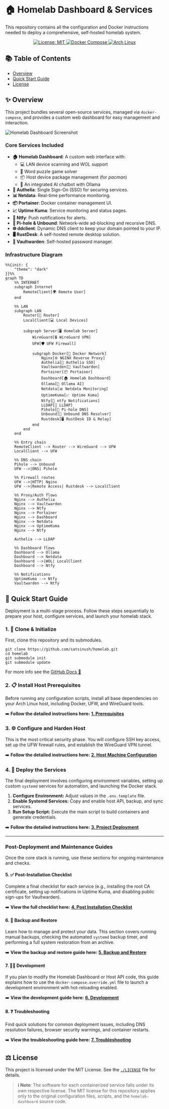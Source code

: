 # 🏠 Homelab Dashboard & Services

This repository contains all the configuration and Docker instructions needed to deploy a comprehensive, self-hosted homelab system.

<p align="center">
  <a href="LICENSE">
    <img src="https://img.shields.io/badge/License-MIT-blue?style=flat-square" alt="License: MIT">
  </a>
  <a href="https://docs.docker.com/compose/">
    <img src="https://img.shields.io/badge/Docker%20Compose-v2-2496ED?style=flat-square&logo=docker" alt="Docker Compose">
  </a>
  <a href="https://archlinux.org/">
    <img src="https://img.shields.io/badge/-Arch%20Linux-grey?style=flat-square&logo=arch-linux" alt="Arch Linux">
  </a>
</p>

## 📚 Table of Contents
- [Overview](#-overview)
- [Quick Start Guide](#-get-started-quick-setup-guide)
- [License](#️-license)

## ✨ Overview

This project bundles several open-source services, managed via `docker-compose`, and provides a custom web dashboard for easy management and interaction.

![Homelab Dashboard Screenshot](./screenshots/home.png)

### Core Services Included

  * **🏠 Homelab Dashboard**: A custom web interface with:
      * 💻 LAN device scanning and WOL support
      * 🧩 Word puzzle game solver
      * 📦 Host device package management (for *pacman*)
      * 🤖 An integrated AI chatbot with Ollama
  * **🔑 Authelia**: Single Sign-On (SSO) for securing services.
  * **📊 Netdata**: Real-time performance monitoring.
  * **📦 Portainer**: Docker container management UI.
  * **📈 Uptime Kuma**: Service monitoring and status pages.
  * **🔔 Ntfy**: Push notifications for alerts.
  * **🚫 Pi-hole & Unbound**: Network-wide ad-blocking and recursive DNS.
  * **🌐 ddclient**: Dynamic DNS client to keep your domain pointed to your IP.
  * **🖥️ RustDesk**: A self-hosted remote desktop solution.
  * **🔐 Vaultwarden**: Self-hosted password manager.

### Infrastructure Diagram

```mermaid
%%{init: {
    "theme": "dark"
}}%%
graph TD
    %% INTERNET
    subgraph Internet
        RemoteClient[🌍 Remote User]
    end

    %% LAN
    subgraph LAN
        Router[📶 Router]
        LocalClient[💻 Local Devices]

        subgraph Server[🖥️ Homelab Server]
            WireGuard[🔒 WireGuard VPN]
            UFW[🛡️ UFW Firewall]

            subgraph Docker[🐳 Docker Network]
                Nginx[🌐 NGINX Reverse Proxy]
                Authelia[🔑 Authelia SSO]
                Vaultwarden[🔐 Vaultwarden]
                Portainer[📦 Portainer]
                Dashboard[🏠 Homelab Dashboard]
                Ollama[🤖 Ollama AI]
                Netdata[📊 Netdata Monitoring]
                UptimeKuma[📈 Uptime Kuma]
                Ntfy[🔔 ntfy Notifications]
                LLDAP[👥 LLDAP]
                Pihole[🚫 Pi-hole DNS]
                Unbound[🔎 Unbound DNS Resolver]
                Rustdesk[🖥️ RustDesk ID & Relay]
            end
        end
    end

    %% Entry chain
    RemoteClient --> Router --> WireGuard --> UFW
    LocalClient --> UFW

    %% DNS chain
    Pihole --> Unbound
    UFW -->|DNS| Pihole

    %% Firewall routes
    UFW -->|HTTP| Nginx
    UFW -->|Remote Access| Rustdesk --> LocalClient

    %% Proxy/Auth flows
    Nginx --> Authelia
    Nginx --> Vaultwarden
    Nginx --> Ntfy
    Nginx --> Portainer
    Nginx --> Dashboard
    Nginx --> Netdata
    Nginx --> UptimeKuma
    Nginx --> Ntfy

    Authelia --> LLDAP

    %% Dashboard flows
    Dashboard --> Ollama
    Dashboard --> Netdata
    Dashboard -->|WOL| LocalClient
    Dashboard --> Ntfy

    %% Notifications
    UptimeKuma --> Ntfy
    Vaultwarden --> Ntfy
```

## 🚀 Quick Start Guide

Deployment is a multi-stage process. Follow these steps sequentially to prepare your host, configure services, and launch your homelab stack.

### 1\. 📂 Clone & Initialize

First, clone this repository and its submodules.

```shell
git clone https://github.com/satsinush/homelab.git
cd homelab
git submodule init
git submodule update
```

For more info see the [GitHub Docs 🔗](https://docs.github.com/en/get-started/using-git)

### 2\. 📋 Install Host Prerequisites

Before running any configuration scripts, install all base dependencies on your Arch Linux host, including Docker, UFW, and WireGuard tools.

➡️ **Follow the detailed instructions here:** **[1. Prerequisites](./docs/1-prerequisites.md)**

### 3\. ⚙️ Configure and Harden Host

This is the most critical security phase. You will configure SSH key access, set up the UFW firewall rules, and establish the WireGuard VPN tunnel.

➡️ **Follow the detailed instructions here:** **[2. Host Machine Configuration](./docs/2-host-config.md)**

### 4\. 🚀 Deploy the Services

The final deployment involves configuring environment variables, setting up custom `systemd` services for automation, and launching the Docker stack.

1.  **Configure Environment:** Adjust values in the `.env.template` file.
2.  **Enable Systemd Services:** Copy and enable host API, backup, and sync services.
3.  **Run Setup Script:** Execute the main script to build containers and generate credentials.

➡️ **Follow the detailed instructions here:** **[3. Project Deployment](./docs/3-deployment.md)**

-----

### Post-Deployment and Maintenance Guides

Once the core stack is running, use these sections for ongoing maintenance and checks.

#### 5\. ✅ Post-Installation Checklist

Complete a final checklist for each service (e.g., installing the root CA certificate, setting up notifications in Uptime Kuma, and disabling public sign-ups for Vaultwarden).

➡️ **View the full checklist here:** **[4. Post Installation Checklist](./docs/4-checklist.md)**

#### 6\. 💾 Backup and Restore

Learn how to manage and protect your data. This section covers running manual backups, checking the automated `systemd` backup timer, and performing a full system restoration from an archive.

➡️ **View the backup and restore guide here:** **[5. Backup and Restore](./docs/5-backup-restore.md)**

#### 7\. 🧑‍💻 Development

If you plan to modify the Homelab Dashboard or Host API code, this guide explains how to use the `docker-compose.override.yml` file to launch a development environment with hot-reloading enabled.

➡️ **View the development guide here:** **[6. Development](./docs/6-development.md)**

#### 8\. ❓ Troubleshooting

Find quick solutions for common deployment issues, including DNS resolution failures, browser security warnings, and container restarts.

➡️ **View the troubleshooting guide here:** **[7. Troubleshooting](./docs/7-troubleshooting.md)**

## ⚖️ License

This project is licensed under the MIT License. See the [`./LICENSE`](./LICENSE) file for details.

> **ℹ️ Note**: The software for each containerized service falls under its own respective license. The MIT license for this repository applies only to the original configuration files, scripts, and the `homelab-dashboard` source code.

